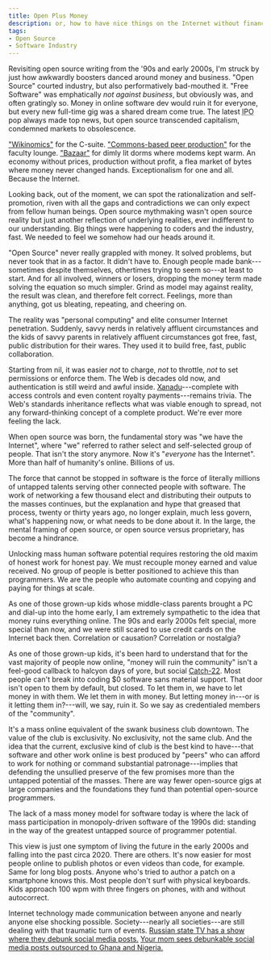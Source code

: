 ```yaml
---
title: Open Plus Money
description: or, how to have nice things on the Internet without financializing the shit out of everything
tags:
- Open Source
- Software Industry
---
```


<!-- TODO: title without open source -->

Revisiting open source writing from the '90s and early 2000s, I'm struck by just how awkwardly boosters danced around money and business.  "Open Source" courted industry, but also performatively bad-mouthed it.  "Free Software" was emphatically _not against business_, but obviously was, and often gratingly so.  Money in online software dev would ruin it for everyone, but every new full-time gig was a shared dream come true.  The latest <abbr title="initial public offering">IPO</abbr> pop always made top news, but open source transcended capitalism, condemned markets to obsolescence.

["Wikinomics"](https://en.wikipedia.org/wiki/Wikinomics) for the C-suite.  ["Commons-based peer production"](https://en.wikipedia.org/wiki/The_Wealth_of_Networks) for the faculty lounge.  ["Bazaar"](https://en.wikipedia.org/wiki/The_Cathedral_and_the_Bazaar) for dimly lit dorms where modems kept warm.  An economy without prices, production without profit, a flea market of bytes where money never changed hands.  Exceptionalism for one and all.  Because the Internet.

Looking back, out of the moment, we can spot the rationalization and self-promotion, riven with all the gaps and contradictions we can only expect from fellow human beings.  Open source mythmaking wasn't open source reality but just another reflection of underlying realities, ever indifferent to our understanding.  Big things were happening to coders and the industry, fast.  We needed to feel we somehow had our heads around it.

"Open Source" never really grappled with money.  It solved problems, but never took that in as a factor.  It didn't have to.  Enough people made bank---sometimes despite themselves, othertimes trying to seem so---at least to start.  And for all involved, winners or losers, dropping the money term made solving the equation so much simpler.  Grind as model may against reality, the result was clean, and therefore felt correct.  Feelings, more than anything, got us bleating, repeating, and cheering on.

The reality was "personal computing" and elite consumer Internet penetration.  Suddenly, savvy nerds in relatively affluent circumstances and the kids of savvy parents in relatively affluent circumstances got free, fast, public distribution for their wares.  They used it to build free, fast, public collaboration.

Starting from nil, it was easier _not_ to charge, _not_ to throttle, _not_ to set permissions or enforce them.  The Web is decades old now, and authentication is still weird and awful inside.  [Xanadu](https://en.wikipedia.org/wiki/Project_Xanadu)---complete with access controls and even content royalty payments---remains trivia.  The Web's standards inheritance reflects what was viable enough to spread, not any forward-thinking concept of a complete product.  We're ever more feeling the lack.

When open source was born, the fundamental story was "we have the Internet", where "we" referred to rather select and self-selected group of people.  That isn't the story anymore.  Now it's "_everyone_ has the Internet".  More than half of humanity's online.  Billions of us.

The force that cannot be stopped in software is the force of literally millions of untapped talents serving other connected people with software.  The work of networking a few thousand elect and distributing their outputs to the masses continues, but the explanation and hype that greased that process, twenty or thirty years ago, no longer explain, much less govern, what's happening now, or what needs to be done about it.  In the large, the mental framing of open source, or open source versus proprietary, has become a hindrance.

Unlocking mass human software potential requires restoring the old maxim of honest work for honest pay.  We must recouple money earned and value received.  No group of people is better positioned to achieve this than programmers.  We are the people who automate counting and copying and paying for things at scale.

As one of those grown-up kids whose middle-class parents brought a PC and dial-up into the home early, I am extremely sympathetic to the idea that money ruins everything online.  The 90s and early 2000s felt special, more special than now, and we were still scared to use credit cards on the Internet back then.  Correlation or causation?  Correlation or nostalgia?

As one of those grown-up kids, it's been hard to understand that for the vast majority of people now online, "money will ruin the community" isn't a feel-good callback to halcyon days of yore, but social [Catch-22](https://en.wikipedia.org/wiki/Catch-22).  Most people can't break into coding $0 software sans material support.  That door isn't open to them by default, but closed.  To let them in, we have to let money in with them.  We let them in with money.  But letting money in---or is it letting them in?---will, we say, ruin it.  So we say as credentialed members of the "community".

It's a mass online equivalent of the swank business club downtown.  The value of the club is exclusivity.  No exclusivity, not the same club.  And the idea that the current, exclusive kind of club is the best kind to have---that software and other work online is best produced by "peers" who can afford to work for nothing or command substantial patronage---implies that defending the unsullied preserve of the few promises more than the untapped potential of the masses.  There are way fewer open-source gigs at large companies and the foundations they fund than potential open-source programmers.

The lack of a mass money model for software today is where the lack of mass participation in monopoly-driven software of the 1990s did: standing in the way of the greatest untapped source of programmer potential.

This view is just one symptom of living the future in the early 2000s and falling into the past circa 2020.  There are others.  It's now easier for most people online to publish photos or even videos than code, for example.  Same for long blog posts.  Anyone who's tried to author a patch on a smartphone knows this.  Most people don't surf with physical keyboards.  Kids approach 100 wpm with three fingers on phones, with and without autocorrect.

Internet technology made communication between anyone and nearly anyone else shocking possible.  Society---nearly all societies---are still dealing with that traumatic turn of events.  [Russian state TV has a show where they debunk social media posts.](https://www.1tv.ru/shows/antifeyk/o-proekte)  [Your mom sees debunkable social media posts outsourced to Ghana and Nigeria.](https://techcrunch.com/2020/03/12/twitter-facebook-disinformation-africa-ghana-nigeria-ira-russia/)

<!-- Broad acceptance of permissive licensing made scale differences irrelevant.  Big companies could give and take from sole hackers.  The same hasn't happened for paid transactions. -->

<!-- TODO: return to old "honest pay for honest work" versus financialization, which introduces money with or (usually) without anything useful being done -->

<!-- TODO: so slipper slope to the extreme, be it proprietary licensing of financialization -->
